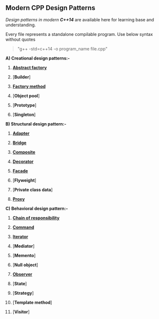 ## Modern CPP Design Patterns

_Design patterns in modern __C++14___ are available here for learning base and understanding.

Every file represents a standalone compilable program. Use below syntax without quotes

>  "g++ -std=c++14 -o program_name file.cpp"

__A) Creational design patterns:-__
1) [__Abstract factory__](abstract_factory.cpp)

2) [__Builder__]

3) [__Factory method__](factory.cpp) 

4) [__Object pool__]

5) [__Prototype__]

6) [__Singleton__]

__B) Structural design pattern:-__
1) [__Adapter__](adapter.cpp)

2) [__Bridge__](bridge.cpp)

3) [__Composite__](composite.cpp)

4) [__Decorator__](decorator.cpp)

5) [__Facade__](facade.cpp)

6) [__Flyweight__]

7) [__Private class data__]

8) [__Proxy__](proxy.cpp) 

__C) Behavioral design pattern:-__
1) [__Chain of responsibility__](chain_of_responsibility.cpp)

2) [__Command__](command.cpp)

3) [__Iterator__](iterator.cpp) 

4) [__Mediator__]

5) [__Memento__]

6) [__Null object__]

7) [__Observer__](observaer.cpp)

8) [__State__]

9) [__Strategy__]

10) [__Template method__]

11) [__Visitor__]
